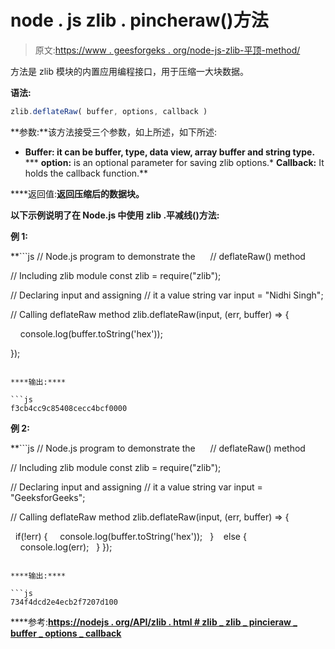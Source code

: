# node . js zlib . pincheraw()方法

> 原文:[https://www . geesforgeks . org/node-js-zlib-平顶-method/](https://www.geeksforgeeks.org/node-js-zlib-deflateraw-method/)

方法是 zlib 模块的内置应用编程接口，用于压缩一大块数据。

**语法:**

```js
zlib.deflateRaw( buffer, options, callback )
```

**参数:**该方法接受三个参数，如上所述，如下所述:

*   **Buffer: it can be buffer, type, data view, array buffer and string type.**
***   **option:** is an optional parameter for saving zlib options.*   **Callback:** It holds the callback function.**

****返回值:**返回压缩后的数据块。**

**以下示例说明了在 Node.js 中使用 **zlib .平减线()方法**:**

****例 1:****

 **```js
// Node.js program to demonstrate the     
// deflateRaw() method

// Including zlib module
const zlib = require("zlib");

// Declaring input and assigning
// it a value string
var input = "Nidhi Singh";

// Calling deflateRaw method
zlib.deflateRaw(input, (err, buffer) => {

    console.log(buffer.toString('hex'));

});
```** 

****输出:****

```js
f3cb4cc9c85408cecc4bcf0000 
```

****例 2:****

 **```js
// Node.js program to demonstrate the     
// deflateRaw() method

// Including zlib module
const zlib = require("zlib");

// Declaring input and assigning
// it a value string
var input = "GeeksforGeeks";

// Calling deflateRaw method
zlib.deflateRaw(input, (err, buffer) => {

  if(!err) {
    console.log(buffer.toString('hex'));
  } 
  else {
    console.log(err);
  }
});
```** 

****输出:****

```js
734f4dcd2e4ecb2f7207d100 
```

****参考:**[https://nodejs . org/API/zlib . html # zlib _ zlib _ pincieraw _ buffer _ options _ callback](https://nodejs.org/api/zlib.html#zlib_zlib_deflateraw_buffer_options_callback)**